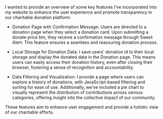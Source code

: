 I wanted to provide an overview of some key features I've incorporated into my website to enhance the user experience and promote transparency in our charitable donation platform:

- Donation Page with Confirmation Message: Users are directed to a donation page when they select a donation card. Upon submitting a donate price btn, they receive a confirmation message through Sweet Alert. This feature ensures a seamless and reassuring donation process.

- Local Storage for Donation Data: I save users' donation id to their local storage and display the donated data in the Donation page. This means users can easily access their donation history, even after closing their browser, fostering a sense of recognition and accountability.

- Data Filtering and Visualization: I provide a page where users can explore a history of donations, with JavaScript-based filtering and sorting for ease of use. Additionally, we've included a pie chart to visually represent the distribution of contributions across various categories, offering insight into the collective impact of our community.

These features aim to enhance user engagement and provide a holistic view of our charitable efforts.
